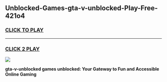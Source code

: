 
## Unblocked-Games-gta-v-unblocked-Play-Free-421o4
<h3>
<a href="https://premium76.site?title=gta-v-unblocked&ref=23A">CLICK TO PLAY</a></h3>
<hr>

<h3>
<a href="https://premium76.site?title=gta-v-unblocked&ref=23A">CLICK 2 PLAY</a>
  
</h3>

<a href="https://premium76.site?title=gta-v-unblocked&ref=23A"><img src="https://clearcache.store/games.png"></a>


**gta-v-unblocked games unblocked: Your Gateway to Fun and Accessible Online Gaming**
